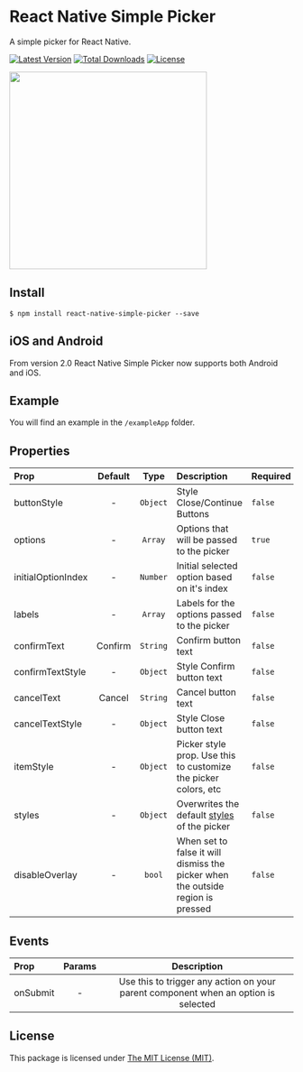 # React Native Simple Picker

A simple picker for React Native.

[![Latest Version](https://badgen.net/npm/v/react-native-simple-picker)](https://www.npmjs.com/package/react-native-simple-picker)
[![Total Downloads](https://badgen.net/npm/dt/react-native-simple-picker)](https://www.npmjs.com/package/react-native-simple-picker)
[![License](https://badgen.net/npm/license/react-native-simple-picker)](LICENSE)

[<img src="https://cloud.githubusercontent.com/assets/499192/14314055/79b56344-fbf5-11e5-9813-66a2d2a040c7.gif" width="350">](https://cloud.githubusercontent.com/assets/499192/14314055/79b56344-fbf5-11e5-9813-66a2d2a040c7.gif)

## Install

```
$ npm install react-native-simple-picker --save
```

## iOS and Android

From version 2.0 React Native Simple Picker now supports both Android and iOS.

## Example

You will find an example in the `/exampleApp` folder.

## Properties

| Prop  | Default  | Type | Description | Required |
| :------------ |:---------------:| :---------------:| :-----| :-----|
| buttonStyle | - | `Object` | Style Close/Continue Buttons | `false` |
| options | - | `Array` | Options that will be passed to the picker | `true`
| initialOptionIndex | - | `Number` | Initial selected option based on it's index | `false`
| labels | - | `Array` | Labels for the options passed to the picker | `false`
| confirmText | Confirm | `String` | Confirm button text | `false`
| confirmTextStyle | - | `Object` | Style Confirm button text | `false`
| cancelText | Cancel | `String` | Cancel button text | `false`
| cancelTextStyle | - | `Object` | Style Close button text | `false`
| itemStyle | - | `Object` | Picker style prop. Use this to customize the picker colors, etc | `false`
| styles | - | `Object` | Overwrites the default [styles](/index.js#L18-L54) of the picker  | `false`
| disableOverlay | - | `bool` | When set to false it will dismiss the picker when the outside region is pressed | `false`

## Events 

| Prop  | Params  | Description |
| :------------ |:---------------:| :---------------:|
| onSubmit | - |  Use this to trigger any action on your parent component when an option is selected
## License

This package is licensed under [The MIT License (MIT)](LICENSE).
